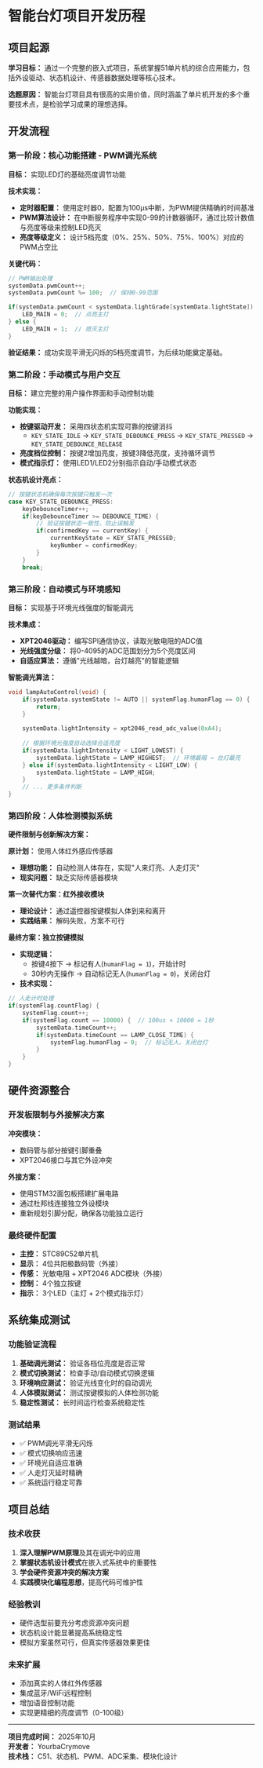 # 智能台灯项目开发历程

##  项目起源

**学习目标：** 通过一个完整的嵌入式项目，系统掌握51单片机的综合应用能力，包括外设驱动、状态机设计、传感器数据处理等核心技术。

**选题原因：** 智能台灯项目具有很高的实用价值，同时涵盖了单片机开发的多个重要技术点，是检验学习成果的理想选择。

##  开发流程

### 第一阶段：核心功能搭建 - PWM调光系统

**目标：** 实现LED灯的基础亮度调节功能

**技术实现：**
- **定时器配置：** 使用定时器0，配置为100μs中断，为PWM提供精确的时间基准
- **PWM算法设计：** 在中断服务程序中实现0-99的计数器循环，通过比较计数值与亮度等级来控制LED亮灭
- **亮度等级定义：** 设计5档亮度（0%、25%、50%、75%、100%）对应的PWM占空比

**关键代码：**
```c
// PWM输出处理
systemData.pwmCount++;
systemData.pwmCount %= 100;  // 保持0-99范围

if(systemData.pwmCount < systemData.lightGrade[systemData.lightState]) {
    LED_MAIN = 0;  // 点亮主灯
} else {
    LED_MAIN = 1;  // 熄灭主灯
}
```

**验证结果：** 成功实现平滑无闪烁的5档亮度调节，为后续功能奠定基础。

### 第二阶段：手动模式与用户交互

**目标：** 建立完整的用户操作界面和手动控制功能

**功能实现：**
- **按键驱动开发：** 采用四状态机实现可靠的按键消抖
  - `KEY_STATE_IDLE` → `KEY_STATE_DEBOUNCE_PRESS` → `KEY_STATE_PRESSED` → `KEY_STATE_DEBOUNCE_RELEASE`
- **亮度档位控制：** 按键2增加亮度，按键3降低亮度，支持循环调节
- **模式指示灯：** 使用LED1/LED2分别指示自动/手动模式状态

**状态机设计亮点：**
```c
// 按键状态机确保每次按键只触发一次
case KEY_STATE_DEBOUNCE_PRESS:
    keyDebounceTimer++;
    if(keyDebounceTimer >= DEBOUNCE_TIME) {
        // 验证按键状态一致性，防止误触发
        if(confirmedKey == currentKey) {
            currentKeyState = KEY_STATE_PRESSED;
            keyNumber = confirmedKey;
        }
    }
    break;
```

### 第三阶段：自动模式与环境感知

**目标：** 实现基于环境光线强度的智能调光

**技术集成：**
- **XPT2046驱动：** 编写SPI通信协议，读取光敏电阻的ADC值
- **光线强度分级：** 将0-4095的ADC范围划分为5个亮度区间
- **自适应算法：** 遵循"光线越暗，台灯越亮"的智能逻辑

**智能调光算法：**
```c
void lampAutoControl(void) {
    if(systemData.systemState != AUTO || systemFlag.humanFlag == 0) {
        return;
    }
    
    systemData.lightIntensity = xpt2046_read_adc_value(0xA4);
    
    // 根据环境光强度自动选择合适亮度
    if(systemData.lightIntensity < LIGHT_LOWEST) {
        systemData.lightState = LAMP_HIGHEST;  // 环境最暗 → 台灯最亮
    } else if(systemData.lightIntensity < LIGHT_LOW) {
        systemData.lightState = LAMP_HIGH;
    }
    // ... 更多条件判断
}
```

### 第四阶段：人体检测模拟系统

**硬件限制与创新解决方案：**

**原计划：** 使用人体红外感应传感器
- **理想功能：** 自动检测人体存在，实现"人来灯亮、人走灯灭"
- **现实问题：** 缺乏实际传感器模块

**第一次替代方案：红外接收模块**
- **理论设计：** 通过遥控器按键模拟人体到来和离开
- **实践结果：** 解码失败，方案不可行

**最终方案：独立按键模拟**
- **实现逻辑：** 
  - 按键4按下 → 标记有人(`humanFlag = 1`)，开始计时
  - 30秒内无操作 → 自动标记无人(`humanFlag = 0`)，关闭台灯
- **技术实现：**
```c
// 人走计时处理
if(systemFlag.countFlag) {
    systemFlag.count++;
    if(systemFlag.count == 10000) {  // 100us × 10000 = 1秒
        systemData.timeCount++;
        if(systemData.timeCount == LAMP_CLOSE_TIME) {
            systemFlag.humanFlag = 0;  // 标记无人，关闭台灯
        }
    }
}
```

##  硬件资源整合

### 开发板限制与外接解决方案

**冲突模块：**
- 数码管与部分按键引脚重叠
- XPT2046接口与其它外设冲突

**外接方案：**
- 使用STM32面包板搭建扩展电路
- 通过杜邦线连接独立外设模块
- 重新规划引脚分配，确保各功能独立运行

### 最终硬件配置
- **主控：** STC89C52单片机
- **显示：** 4位共阳极数码管（外接）
- **传感：** 光敏电阻 + XPT2046 ADC模块（外接）
- **控制：** 4个独立按键
- **指示：** 3个LED（主灯 + 2个模式指示灯）

## 系统集成测试

### 功能验证流程
1. **基础调光测试：** 验证各档位亮度是否正常
2. **模式切换测试：** 检查手动/自动模式切换逻辑
3. **环境响应测试：** 验证光线变化时的自动调光
4. **人体模拟测试：** 测试按键模拟的人体检测功能
5. **稳定性测试：** 长时间运行检查系统稳定性

### 测试结果
- ✅ PWM调光平滑无闪烁
- ✅ 模式切换响应迅速
- ✅ 环境光自适应准确
- ✅ 人走灯灭延时精确
- ✅ 系统运行稳定可靠

## 项目总结

### 技术收获
1. **深入理解PWM原理**及其在调光中的应用
2. **掌握状态机设计模式**在嵌入式系统中的重要性
3. **学会硬件资源冲突的解决方案**
4. **实践模块化编程思想**，提高代码可维护性

### 经验教训
- 硬件选型前要充分考虑资源冲突问题
- 状态机设计能显著提高系统稳定性
- 模拟方案虽然可行，但真实传感器效果更佳

### 未来扩展
- 添加真实的人体红外传感器
- 集成蓝牙/WiFi远程控制
- 增加语音控制功能
- 实现更精细的亮度调节（0-100级）

---
**项目完成时间：** 2025年10月  
**开发者：** YourbaCrymove  
**技术栈：** C51、状态机、PWM、ADC采集、模块化设计